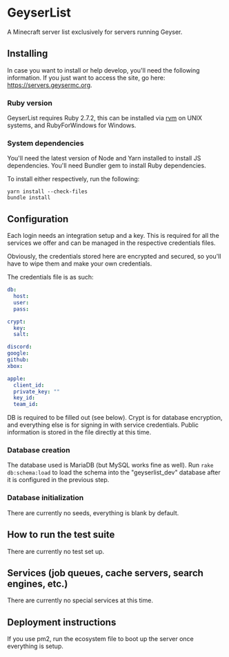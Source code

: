 # GeyserList

A Minecraft server list exclusively for servers running Geyser.

## Installing

In case you want to install or help develop, you'll need the following information. If you just want to access the site, go here: https://servers.geysermc.org.

### Ruby version

GeyserList requires Ruby 2.7.2, this can be installed via [rvm](https://rvm.io) on UNIX systems, and RubyForWindows for Windows.

### System dependencies

You'll need the latest version of Node and Yarn installed to install JS dependencies. You'll need Bundler gem to install Ruby dependencies.

To install either respectively, run the following:
```
yarn install --check-files
bundle install
```

## Configuration

Each login needs an integration setup and a key. This is required for all the services we offer and can be managed in the respective credentials files.

Obviously, the credentials stored here are encrypted and secured, so you'll have to wipe them and make your own credentials.

The credentials file is as such:

```yml
db:
  host: 
  user: 
  pass: 

crypt:
  key: 
  salt: 

discord: 
google: 
github: 
xbox: 

apple:
  client_id:
  private_key: ""
  key_id: 
  team_id: 
```

DB is required to be filled out (see below). Crypt is for database encryption, and everything else is for signing in with service credentials. Public information is stored in the file directly at this time.

### Database creation

The database used is MariaDB (but MySQL works fine as well). Run `rake db:schema:load` to load the schema into the "geyserlist_dev" database after it is configured in the previous step.

### Database initialization

There are currently no seeds, everything is blank by default.

## How to run the test suite

There are currently no test set up.

## Services (job queues, cache servers, search engines, etc.)

There are currently no special services at this time.

## Deployment instructions

If you use pm2, run the ecosystem file to boot up the server once everything is setup.
